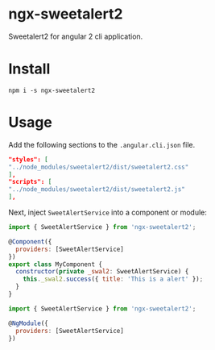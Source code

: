 # ngx-sweetalert2
Sweetalert2 for angular 2 cli application.

# Install
`npm i -s ngx-sweetalert2`

# Usage
Add the following sections to the `.angular.cli.json` file.

```json
"styles": [
"../node_modules/sweetalert2/dist/sweetalert2.css"
],
"scripts": [
"../node_modules/sweetalert2/dist/sweetalert2.js"
],
```

Next, inject `SweetAlertService` into a component or module:
```js
import { SweetAlertService } from 'ngx-sweetalert2';

@Component({
  providers: [SweetAlertService]
})
export class MyComponent {
  constructor(private _swal2: SweetAlertService) {
    this._swal2.success({ title: 'This is a alert' });
  }
}
```

```js
import { SweetAlertService } from 'ngx-sweetalert2';

@NgModule({
  providers: [SweetAlertService]
})
```